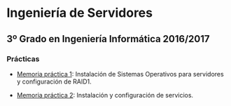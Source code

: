 Ingeniería de Servidores
====================
3º Grado en Ingeniería Informática 2016/2017
--------------------------------------------

### Prácticas

* [Memoria práctica 1](PR1): Instalación de Sistemas Operativos para servidores y configuración de RAID1.

* [Memoria práctica 2](PR2): Instalación y configuración de servicios.
